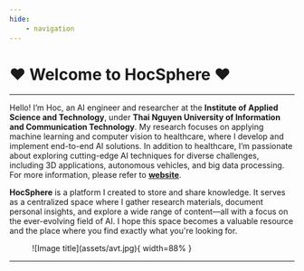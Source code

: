 ```yaml
---
hide: 
    - navigation
---
```


# :heart: Welcome to HocSphere :heart:
---

Hello! I’m Hoc, an AI engineer and researcher at the **Institute of Applied Science and Technology**, under **Thai Nguyen University of Information and Communication Technology**. My research focuses on applying machine learning and computer vision to healthcare, where I develop and implement end-to-end AI solutions. In addition to healthcare, I’m passionate about exploring cutting-edge AI techniques for diverse challenges, including 3D applications, autonomous vehicles, and big data processing. For more information, please refer to [**website**](https://nthaihoc.github.io/about-me).

**HocSphere** is a platform I created to store and share knowledge. It serves as a centralized space where I gather research materials, document personal insights, and explore a wide range of content—all with a focus on the ever-evolving field of AI. I hope this space becomes a valuable resource and the place where you find exactly what you're looking for.

<figure markdown="span">
        ![Image title](assets/avt.jpg){ width=88% }
<figcaption></figcaption>
</figure>

---
<br />
